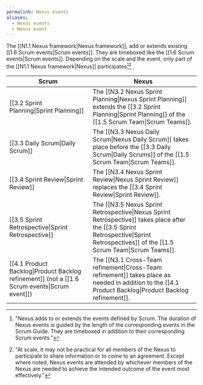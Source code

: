 ```yaml
---
permalink: Nexus events
aliases:
  - Nexus events
  - Nexus event
---
```

The [[N1.1 Nexus framework|Nexus framework]], add or extends existing [[1.6 Scrum events|Scrum events]]. They are timeboxed like the [[1.6 Scrum events|Scrum events]]. Depending on the scale and the event, only part of the [[N1.1 Nexus framework|Nexus]] participates[^adds-or-extends][^at-scale] .

| Scrum                                                                                         | Nexus                                                                                                                                                                                 |
| --------------------------------------------------------------------------------------------- | ------------------------------------------------------------------------------------------------------------------------------------------------------------------------------------- |
| [[3.2 Sprint Planning\|Sprint Planning]]                                                      | The [[N3.2 Nexus Sprint Planning\|Nexus Sprint Planning]] extends the [[3.2 Sprint Planning\|Sprint Planning]] of the [[1.5 Scrum Team\|Scrum Teams]].                                |
| [[3.3 Daily Scrum\|Daily Scrum]]                                                              | The [[N3.3 Nexus Daily Scrum\|Nexus Daily Scrum]] takes place before the [[3.3 Daily Scrum\|Daily Scrums]] of the [[1.5 Scrum Team\|Scrum Teams]].                                    |
| [[3.4 Sprint Review\|Sprint Review]]                                                          | The [[N3.4 Nexus Sprint Review\|Nexus Sprint Review]] replaces the [[3.4 Sprint Review\|Sprint Review]].                                                                              |
| [[3.5 Sprint Retrospective\|Sprint Retrospective]]                                            | The [[N3.5 Nexus Sprint Retrospective\|Nexus Sprint Retrospective]] takes place after the [[3.5 Sprint Retrospective\|Sprint Retrospectives]] of the [[1.5 Scrum Team\|Scrum Teams]]. |
| [[4.1 Product Backlog\|Product Backlog refinement]] (not a [[1.6 Scrum events\|Scrum event]]) | The [[N3.1 Cross-Team refinement\|Cross-Team refinement]] takes place as needed in addition to the [[4.1 Product Backlog\|Product Backlog refinement]].                               |

[^adds-or-extends]: "Nexus adds to or extends the events defined by Scrum. The duration of Nexus events is guided by the length of the corresponding events in the Scrum Guide. They are timeboxed in addition to their corresponding Scrum events."[^nexus-guide-2021]

[^at-scale]: "At scale, it may not be practical for all members of the Nexus to participate to share information or to come to an agreement. Except where noted, Nexus events are attended by whichever members of the Nexus are needed to achieve the intended outcome of the event most effectively."[^nexus-guide-2021]

[^nexus-guide-2021]: [[N1.2 Nexus Guide|Nexus Guide (2021)]]
